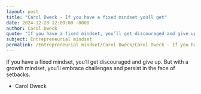 ```yaml
---
layout: post
title: "Carol Dweck - If you have a fixed mindset youll get"
date: 2024-12-28 12:00:00 -0000
author: Carol Dweck
quote: "If you have a fixed mindset, you’ll get discouraged and give up. But with a growth mindset, you’ll embrace challenges and persist in the face of setbacks."
subject: Entrepreneurial mindset
permalink: /Entrepreneurial mindset/Carol Dweck/Carol Dweck - If you have a fixed mindset youll get
---
```


If you have a fixed mindset, you’ll get discouraged and give up. But with a growth mindset, you’ll embrace challenges and persist in the face of setbacks.

- Carol Dweck
